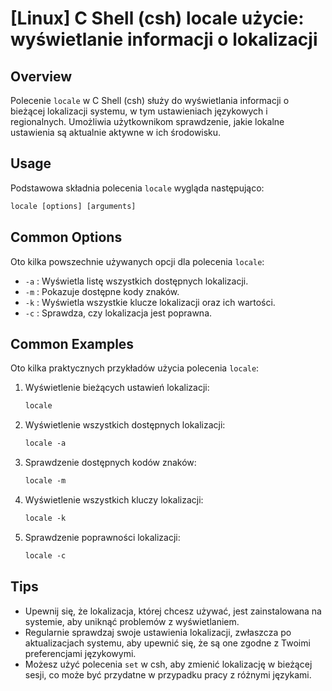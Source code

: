 # [Linux] C Shell (csh) locale użycie: wyświetlanie informacji o lokalizacji

## Overview
Polecenie `locale` w C Shell (csh) służy do wyświetlania informacji o bieżącej lokalizacji systemu, w tym ustawieniach językowych i regionalnych. Umożliwia użytkownikom sprawdzenie, jakie lokalne ustawienia są aktualnie aktywne w ich środowisku.

## Usage
Podstawowa składnia polecenia `locale` wygląda następująco:

```csh
locale [options] [arguments]
```

## Common Options
Oto kilka powszechnie używanych opcji dla polecenia `locale`:

- `-a` : Wyświetla listę wszystkich dostępnych lokalizacji.
- `-m` : Pokazuje dostępne kody znaków.
- `-k` : Wyświetla wszystkie klucze lokalizacji oraz ich wartości.
- `-c` : Sprawdza, czy lokalizacja jest poprawna.

## Common Examples
Oto kilka praktycznych przykładów użycia polecenia `locale`:

1. Wyświetlenie bieżących ustawień lokalizacji:
   ```csh
   locale
   ```

2. Wyświetlenie wszystkich dostępnych lokalizacji:
   ```csh
   locale -a
   ```

3. Sprawdzenie dostępnych kodów znaków:
   ```csh
   locale -m
   ```

4. Wyświetlenie wszystkich kluczy lokalizacji:
   ```csh
   locale -k
   ```

5. Sprawdzenie poprawności lokalizacji:
   ```csh
   locale -c
   ```

## Tips
- Upewnij się, że lokalizacja, której chcesz używać, jest zainstalowana na systemie, aby uniknąć problemów z wyświetlaniem.
- Regularnie sprawdzaj swoje ustawienia lokalizacji, zwłaszcza po aktualizacjach systemu, aby upewnić się, że są one zgodne z Twoimi preferencjami językowymi.
- Możesz użyć polecenia `set` w csh, aby zmienić lokalizację w bieżącej sesji, co może być przydatne w przypadku pracy z różnymi językami.
